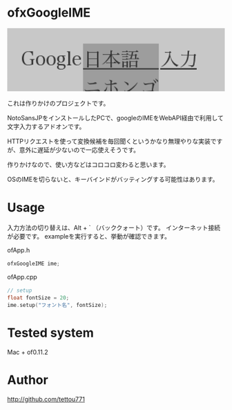 # ofxGoogleIME

![Thumbnail image](thumbnail.png)

これは作りかけのプロジェクトです。

NotoSansJPをインストールしたPCで、googleのIMEをWebAPI経由で利用して文字入力するアドオンです。

HTTPリクエストを使って変換候補を毎回聞くというかなり無理やりな実装ですが、意外に遅延が少ないので一応使えそうです。

作りかけなので、使い方などはコロコロ変わると思います。

OSのIMEを切らないと、キーバインドがバッティングする可能性はあります。

# Usage

入力方法の切り替えは、Alt + ` （バッククォート）です。
インターネット接続が必要です。
exampleを実行すると、挙動が確認できます。

ofApp.h

```cpp
ofxGoogleIME ime;
```

ofApp.cpp

```cpp
// setup
float fontSize = 20;
ime.setup("フォント名", fontSize);
```


# Tested system

Mac + of0.11.2

# Author

http://github.com/tettou771
